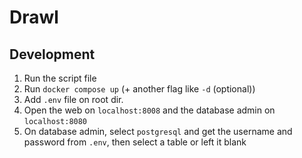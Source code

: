 # Drawl

## Development

1. Run the script file
2. Run `docker compose up` (+ another flag like `-d` (optional))
3. Add `.env` file on root dir.
4. Open the web on `localhost:8008` and the database admin on `localhost:8080`
5. On database admin, select `postgresql` and get the username and password from `.env`, then select a table or left it blank
